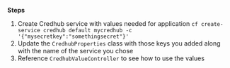 **Steps**

1) Create Credhub service with values needed for application
`cf create-service credhub default mycredhub -c '{"mysecretkey":"somethingsecret"}'`
1) Update the `CredhubProperties` class with those keys you added along with the name of the service you chose
1) Reference `CredhubValueController` to see how to use the values
